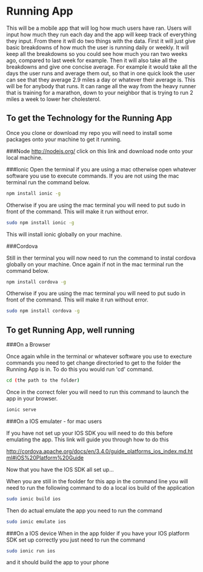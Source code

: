 Running App
=========

This will be a mobile app that will log how much users have ran. Users will input how much they run each day and the app will keep track of everything they input. From there it will do two things with the data. First it will just give basic breakdowns of how much the user is running daily or weekly. It will keep all the breakdowns so you could see how much you ran two weeks ago, compared to last week for example. Then it will also take all the breakdowns and give one concise average. For example it would take all the days the user runs and average them out, so that in one quick look the user can see that they average 2.9 miles a day or whatever their average is. This will be for anybody that runs. It can range all the way from the heavy runner that is training for a marathon, down to your neighbor that is trying to run 2 miles a week to lower her cholesterol. 

To get the Technology for the Running App 
----

Once you clone or download my repo you will need to install some packages onto your machine to get it running.
    
###Node 
 http://nodejs.org/ click on this link and download node onto your local machine. 
 
 ###Ionic
 Open the terminal if you are using a mac otherwise open whatever software you use to execute commands. If you are not using the mac terminal run the command below.
 
 ```sh
 npm install ionic -g
```

Otherwise if you are using the mac terminal you will need to put sudo in front of the command. This will make it run without error. 
 ```sh
 sudo npm install ionic -g
```
This will install ionic globally on your machine. 

###Cordova

Still in ther terminal you will now need to run the command to instal cordova globally on your machine. Once again if not in the mac terminal run the command below. 

 ```sh
 npm install cordova -g
```
Otherwise if you are using the mac terminal you will need to put sudo in front of the command. This will make it run without error.
 ```sh
 sudo npm install cordova -g
```

To get Running App, well running 
----

###On a Browser

Once again while in the terminal or whatever software you use to execture commands you need to get change directoried to get to the folder the Running App is in. To do this you would run 'cd' command.
 ```sh
 cd (the path to the folder)
```

Once in the correct foler you will need to run this command to launch the app in your browser.
 ```sh
 ionic serve
```

###On a IOS emulater - for mac users

If you have not set up your IOS SDK you will need to do this before emulating the app. This link will guide you through how to do this

http://cordova.apache.org/docs/en/3.4.0/guide_platforms_ios_index.md.html#iOS%20Platform%20Guide

Now that you have the IOS SDK all set up...


When you are still in the foolder for this app in the command line you will need to run the following command to do a local ios build of the application

```sh
sudo ionic build ios
```

Then do actual emulate the app you need to run the command

```sh
sudo ionic emulate ios
```
###On a IOS device
When in the app folder if you have your IOS platform SDK set up correctly you just need to run the command

```sh
sudo ionic run ios
```

and it should build the app to your phone
